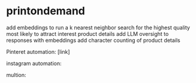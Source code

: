 # printondemand





add embeddings to run a k nearest neighbor search for the highest quality most likely to attract interest product details
add LLM oversight to responses with embeddings
add character counting of product details


Pinteret automation:
[link]

instagram automation:

multion:


